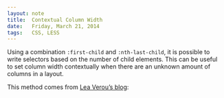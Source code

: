 ```yaml
---
layout: note
title:  Contextual Column Width
date:   Friday, March 21, 2014
tags:   CSS, LESS
---
```


Using a combination `:first-child` and `:nth-last-child`, it is possible to write selectors based on the number of child elements. This can be useful to set column width contextually when there are an unknown amount of columns in a layout.

This method comes from [Lea Verou’s blog](http://lea.verou.me/2011/01/styling-children-based-on-their-number-with-css3/):

<div data-gist="9944763"></div>